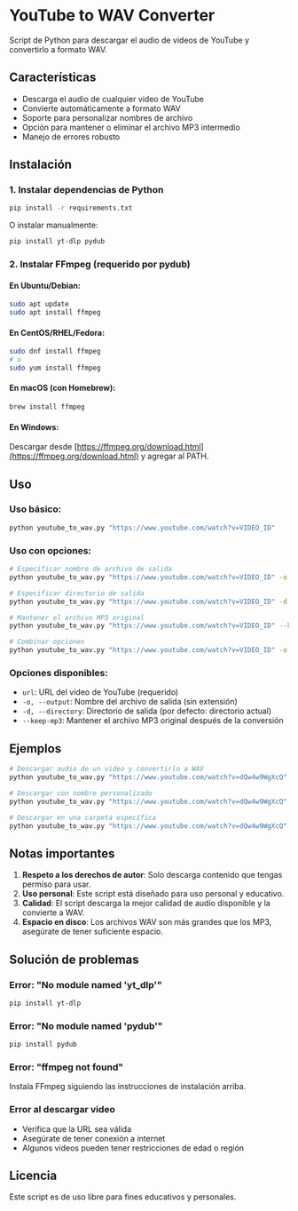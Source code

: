 # YouTube to WAV Converter

Script de Python para descargar el audio de videos de YouTube y convertirlo a formato WAV.

## Características

- Descarga el audio de cualquier video de YouTube
- Convierte automáticamente a formato WAV
- Soporte para personalizar nombres de archivo
- Opción para mantener o eliminar el archivo MP3 intermedio
- Manejo de errores robusto

## Instalación

### 1. Instalar dependencias de Python

```bash
pip install -r requirements.txt
```

O instalar manualmente:

```bash
pip install yt-dlp pydub
```

### 2. Instalar FFmpeg (requerido por pydub)

#### En Ubuntu/Debian:
```bash
sudo apt update
sudo apt install ffmpeg
```

#### En CentOS/RHEL/Fedora:
```bash
sudo dnf install ffmpeg
# o
sudo yum install ffmpeg
```

#### En macOS (con Homebrew):
```bash
brew install ffmpeg
```

#### En Windows:
Descargar desde [https://ffmpeg.org/download.html](https://ffmpeg.org/download.html) y agregar al PATH.

## Uso

### Uso básico:
```bash
python youtube_to_wav.py "https://www.youtube.com/watch?v=VIDEO_ID"
```

### Uso con opciones:
```bash
# Especificar nombre de archivo de salida
python youtube_to_wav.py "https://www.youtube.com/watch?v=VIDEO_ID" -o "mi_audio"

# Especificar directorio de salida
python youtube_to_wav.py "https://www.youtube.com/watch?v=VIDEO_ID" -d "/ruta/destino"

# Mantener el archivo MP3 original
python youtube_to_wav.py "https://www.youtube.com/watch?v=VIDEO_ID" --keep-mp3

# Combinar opciones
python youtube_to_wav.py "https://www.youtube.com/watch?v=VIDEO_ID" -o "mi_audio" -d "/ruta/destino" --keep-mp3
```

### Opciones disponibles:

- `url`: URL del video de YouTube (requerido)
- `-o, --output`: Nombre del archivo de salida (sin extensión)
- `-d, --directory`: Directorio de salida (por defecto: directorio actual)
- `--keep-mp3`: Mantener el archivo MP3 original después de la conversión

## Ejemplos

```bash
# Descargar audio de un video y convertirlo a WAV
python youtube_to_wav.py "https://www.youtube.com/watch?v=dQw4w9WgXcQ"

# Descargar con nombre personalizado
python youtube_to_wav.py "https://www.youtube.com/watch?v=dQw4w9WgXcQ" -o "mi_cancion"

# Descargar en una carpeta específica
python youtube_to_wav.py "https://www.youtube.com/watch?v=dQw4w9WgXcQ" -d "/home/usuario/musica"
```

## Notas importantes

1. **Respeto a los derechos de autor**: Solo descarga contenido que tengas permiso para usar.
2. **Uso personal**: Este script está diseñado para uso personal y educativo.
3. **Calidad**: El script descarga la mejor calidad de audio disponible y la convierte a WAV.
4. **Espacio en disco**: Los archivos WAV son más grandes que los MP3, asegúrate de tener suficiente espacio.

## Solución de problemas

### Error: "No module named 'yt_dlp'"
```bash
pip install yt-dlp
```

### Error: "No module named 'pydub'"
```bash
pip install pydub
```

### Error: "ffmpeg not found"
Instala FFmpeg siguiendo las instrucciones de instalación arriba.

### Error al descargar video
- Verifica que la URL sea válida
- Asegúrate de tener conexión a internet
- Algunos videos pueden tener restricciones de edad o región

## Licencia

Este script es de uso libre para fines educativos y personales. 